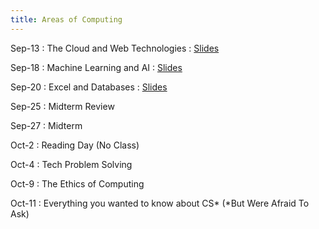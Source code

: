 ```yaml
---
title: Areas of Computing
---
```


Sep-13
: The Cloud and Web Technologies
    : [Slides](/CS1010/materials/slides/08%20-%20The%20Cloud%20and%20Web%20Technologies.pdf)

Sep-18
: Machine Learning and AI
    : [Slides](/CS1010/materials/slides/09%20-%20Machine%20Learning%20and%20AI.pdf)

Sep-20
: Excel and Databases
    : [Slides](/CS1010/materials/slides/10%20-%20Spreadsheets%20and%20Databases.pdf)

Sep-25
: Midterm Review

Sep-27
: Midterm

Oct-2
: Reading Day (No Class)

Oct-4
: Tech Problem Solving

Oct-9
: The Ethics of Computing

Oct-11
: Everything you wanted to know about CS* (*But Were Afraid To Ask)